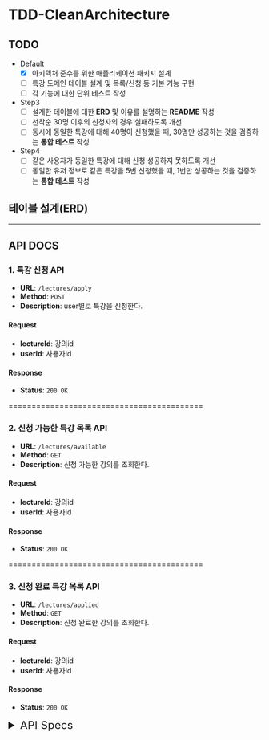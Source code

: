 # TDD-CleanArchitecture

## TODO
- Default
    - [x] 아키텍처 준수를 위한 애플리케이션 패키지 설계
    - [ ] 특강 도메인 테이블 설계 및 목록/신청 등 기본 기능 구현
    - [ ] 각 기능에 대한 단위 테스트 작성
- Step3
    - [ ] 설계한 테이블에 대한 **ERD** 및 이유를 설명하는 **README** 작성
    - [ ] 선착순 30명 이후의 신청자의 경우 실패하도록 개선
    - [ ] 동시에 동일한 특강에 대해 40명이 신청했을 때, 30명만 성공하는 것을 검증하는 **통합 테스트** 작성
- Step4
    - [ ] 같은 사용자가 동일한 특강에 대해 신청 성공하지 못하도록 개선
    - [ ] 동일한 유저 정보로 같은 특강을 5번 신청했을 때, 1번만 성공하는 것을 검증하는 **통합 테스트** 작성

## 테이블 설계(ERD)


---
## API DOCS
### 1. 특강 신청 API

- **URL**: `/lectures/apply`
- **Method**: `POST`
- **Description**: user별로 특강을 신청한다.

#### Request
- **lectureId**: 강의id
- **userId**: 사용자id

#### Response
- **Status**: `200 OK`

==========================================
### 2. 신청 가능한 특강 목록 API
- **URL**: `/lectures/available`
- **Method**: `GET`
- **Description**: 신청 가능한 강의를 조회한다.

#### Request
- **lectureId**: 강의id
- **userId**: 사용자id

#### Response
- **Status**: `200 OK`

==========================================
### 3. 신청 완료 특강 목록 API

- **URL**: `/lectures/applied`
- **Method**: `GET`
- **Description**: 신청 완료한 강의를 조회한다.

#### Request
- **lectureId**: 강의id
- **userId**: 사용자id

#### Response
- **Status**: `200 OK`




<details>
    <summary class="large-text"> API Specs</summary>

    [요구사항]
    - 아래 2가지 API 를 구현합니다.
        - 특강 신청 API
        - 특강 신청 여부 조회 API
    - 각 기능 및 제약 사항에 대해 단위 테스트를 반드시 하나 이상 작성하도록 합니다.
    - 다수의 인스턴스로 어플리케이션이 동작하더라도 기능에 문제가 없도록 작성하도록 합니다.
    - 동시성 이슈를 고려 하여 구현합니다.

    1. (핵심) 특강 신청 API  
    - 특정 userId 로 선착순으로 제공되는 특강을 신청하는 API 를 작성합니다.
    - 동일한 신청자는 동일한 강의에 대해서 한 번의 수강 신청만 성공할 수 있습니다.
    - 특강은 선착순 30명만 신청 가능합니다.
    - 이미 신청자가 30명이 초과되면 이후 신청자는 요청을 실패합니다.

    2. 특강 선택 API(+신청 여부 조회 API)
      - 날짜별로 현재 신청 가능한 특강 목록을 조회하는 API 를 작성합니다.
      - 특강의 정원은 30명으로 고정이며, 사용자는 각 특강에 신청하기전 목록을 조회해볼 수 있어야 합니다.
   
    3. 특강 신청 완료 목록 조회 API
      - 특정 userId 로 신청 완료된 특강 목록을 조회하는 API 를 작성합니다.
      - 각 항목은 특강 ID 및 이름, 강연자 정보를 담고 있어야 합니다.
</details>




<style>
  .large-text {
    font-size: 22px; /* 텍스트 크기를 24px로 설정 */
  }
</style>